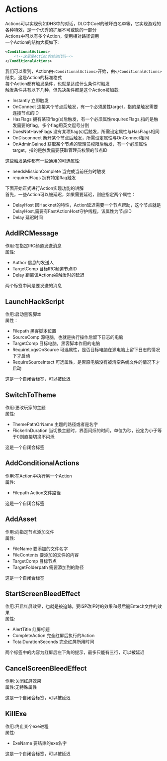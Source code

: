 # Actions  
Actions可以实现例如DHS中的对话，DLC中Coel的破坏白名单等，它实现游戏的各种特效，是一个优秀的扩展不可或缺的一部分  
Actions中可以有多个Action，使用相对路径调用  
一个Action的结构大概如下:  
```xml
<ConditionalActions>
    <!--这里是Action的其他代码-->
</ConditionalActions>
```
我们可以看到，Action由```<ConditionalActions>```开始，由```</ConditionalActions>```结束，这是Action的标准格式  
每个Action都有触发条件，也就是达成什么条件时触发  
触发条件共有以下几种，但先决条件都是这个Action被加载:
- Instantly 立即触发 
- OnConnect 连接某个节点后触发，有一个必须属性target，指的是触发需要连接节点的ID
- HasFlags 拥有某项flag(s)后触发，有一个必须属性requiredFlags,指的是触发需要的flag，多个flag用英文逗号分割
- DoesNotHaveFlags 没有某项flag(s)后触发，所需设定属性与HasFlags相同
- OnDisconnect 断开某个节点后触发，所需设定属性与OnConnect相同
- OnAdminGained 获取某个节点的管理员权限后触发，有一个必须属性target，指的是触发需要获取管理员权限的节点ID

这些触发条件都有一些通用的可选属性:  
- needsMissionComplete 当完成当前任务时触发
- requiredFlags 拥有特定flag触发

下面开始正式进行Action实现功能的讲解  
首先，一些Action可以被延迟，如果需要延迟，则应指定两个属性：
- DelayHost 因Hacknet的特性，Action延迟需要一个节点帮助，这个节点就是DelayHost,需要有FastActionHost守护线程，该属性为节点ID
- Delay 延迟时间

## AddIRCMessage
作用:在指定IRC频道发送消息  
属性:
- Author 信息的发送人
- TargetComp 目标IRC频道节点ID
- Delay 距离该Actions被触发时的延迟

两个标签中间是要发送的消息  

## LaunchHackScript
作用:启动黑客脚本  
属性：
- Filepath 黑客脚本位置
- SourceComp 源电脑，也就是执行操作后留下日志的电脑
- TargetComp 目标电脑，黑客脚本作用的电脑
- RequireLogsOnSource 可选属性，是否目标电脑在源电脑上留下日志的情况下才启动
- RequireSourceIntact 可选属性，是否原电脑没有被清空系统文件的情况下才启动

这是一个自闭合标签，可以被延迟  

## SwitchToTheme
作用:更改玩家的主题  
属性:
- ThemePathOrName 主题的路径或者是名字
- FlickerInDuration 当切换主题时，界面闪烁的时间，单位为秒，设定为小于等于0则直接切换不闪烁

这是一个自闭合标签

## AddConditionalActions
作用:在Action中执行另一个Action  
属性:
- Filepath Action文件路径

这是一个自闭合标签

## AddAsset
作用:向指定节点添加文件  
属性:
- FileName 要添加的文件名字
- FileContents 要添加的文件的内容
- TargetComp 目标节点
- TargetFolderpath 需要添加到的路径

这是一个自闭合标签  

## StartScreenBleedEffect
作用:开启红屏效果，也就是被追踪，要ISP改IP时的效果和最后删Entech文件的效果  
属性:
- AlertTitle 红屏标题
- CompleteAction 完全红屏后执行的Action
- TotalDurationSeconds 完全红屏所用时间

两个标签中的内容为红屏后左下角的提示，最多只能有三行，可以被延迟  

## CancelScreenBleedEffect
作用:关闭红屏效果  
属性:无特殊属性  

这是一个自闭合标签，可以被延迟  

## KillExe
作用:终止某个exe进程  
属性:
- ExeName 要结束的exe名字  

这是一个自闭合标签，可以被延迟  